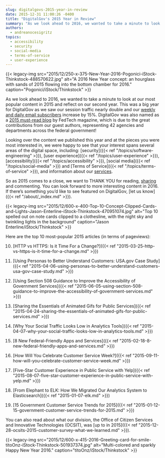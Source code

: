 ```yaml
---
slug: digitalgovs-2015-year-in-review
date: 2015-12-31 11:00:26 -0400
title: "DigitalGov's 2015 Year in Review"
summary: "As we look ahead to 2016, we wanted to take a minute to look at our most popular content in 2015 and reflect on our second year. This was a big year for DigitalGov as we saw our session traffic nearly double and our weekly and daily email subscribers increase by 15%."
authors:
  - andreanocesigritz
topics:
  - accessibility
  - security
  - social-media
  - terms-of-service
  - user-experience
---
```


{{< legacy-img src="2015/12/250-x-375-New-Year-2016-Pogonici-iStock-Thinkstock-488570622.jpg" alt="A 2016 New Year concept: an hourglass with sands of 2015 flowing into the bottom chamber for 2016." caption="Pogonici/iStock/Thinkstock" >}} 

As we look ahead to 2016, we wanted to take a minute to look at our most popular content in 2015 and reflect on our second year. This was a big year for DigitalGov as we saw our session traffic nearly double and our [weekly and daily email subscribers](https://public.govdelivery.com/accounts/USHOWTO/subscriber/new) increase by 15%. DigitalGov was also named as a [2015 must-read blog](http://www.fedtechmagazine.com/article/2015/12/50-must-read-federal-it-blogs-2015) by FedTech magazine, which is due to the great contributions from our guest authors, representing 42 agencies and departments across the federal government!

Looking over the content we published this year and at the pieces you were most interested in, we were happy to see that your interest spans several areas of the digital space, including: [security]({{< ref "/topics/software-engineering" >}}), [user experience]({{< ref "/topics/user-experience" >}}), [accessibility]({{< ref "/topics/accessibility" >}}), [social media]({{< ref "/topics/social-media" >}}) and [Terms of Service]({{< ref "/topics/terms-of-service" >}}), and information about our [services](https://digital.gov/services/directory/).

So as 2015 comes to a close, we want to THANK YOU for reading, [sharing](https://twitter.com/digital_gov) and commenting. You can look forward to more interesting content in 2016. If there’s something you’d like to see featured on DigitalGov, [let us know]({{< ref "/about/_index.md" >}}).

{{< legacy-img src="2015/12/600-x-400-Top-10-Concept-Clipped-Cards-and-Lights-Jason-Enterline-iStock-Thinkstock-470951074.jpg" alt="Top 10 spelled out on note cards clipped to a clothesline, with the night sky and twinkling lights in the background" caption="Jason Enterline/iStock/Thinkstock" >}} 

Here are the top 10 most-popular 2015 articles (in terms of pageviews):

10. [HTTP vs HTTPS: Is it Time For a Change?]({{< ref "2015-03-25-http-vs-https-is-it-time-for-a-change.md" >}})

9. [Using Personas to Better Understand Customers: USA.gov Case Study]({{< ref "2015-04-06-using-personas-to-better-understand-customers-usa-gov-case-study.md" >}})

8. [Using Section 508 Guidance to Improve the Accessibility of Government Services]({{< ref "2015-06-05-using-section-508-guidance-to-improve-the-accessibility-of-government-services.md" >}})

7. [Sharing the Essentials of Animated Gifs for Public Services]({{< ref "2015-04-24-sharing-the-essentials-of-animated-gifs-for-public-services.md" >}})

6. [Why Your Social Traffic Looks Low in Analytics Tools]({{< ref "2015-04-07-why-your-social-traffic-looks-low-in-analytics-tools.md" >}})

5. [8 New Federal-Friendly Apps and Services]({{< ref "2015-02-18-8-new-federal-friendly-apps-and-services.md" >}})

4. [How Will You Celebrate Customer Service Week?]({{< ref "2015-09-11-how-will-you-celebrate-customer-service-week.md" >}})

3. [Five-Star Customer Experience in Public Service with Yelp]({{< ref "2015-08-07-five-star-customer-experience-in-public-service-with-yelp.md" >}})

2. [From Elephant to ELK: How We Migrated Our Analytics System to Elasticsearch]({{< ref "2015-01-07-elk.md" >}})

1. [15 Government Customer Service Trends for 2015]({{< ref "2015-01-12-15-government-customer-service-trends-for-2015.md" >}})

You can also read about what our division, the Office of Citizen Services and Innovative Technologies (OCSIT), was [up to in 2015]({{< ref "2015-12-28-ocsits-2015-customer-survey-what-we-learned.md" >}}).

{{< legacy-img src="2015/12/600-x-415-2016-Greeting-card-for-smile-titoOnz-iStock-Thinkstock-501937374.jpg" alt="Multi-colored and sparkly Happy New Year 2016." caption="titoOnz/iStock/Thinkstock" >}}

